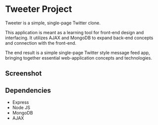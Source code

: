 # Tweeter Project

Tweeter is a simple, single-page Twitter clone.

This application is meant as a learning tool for front-end design and interfacing. It utilizes AJAX and MongoDB to expand back-end concepts and connection with the front-end.

The end result is a simple single-page Twitter style message feed app, bringing together essential web-application concepts and technologies. 

## Screenshot


## Dependencies

- Express
- Node JS
- MongoDB
- AJAX
